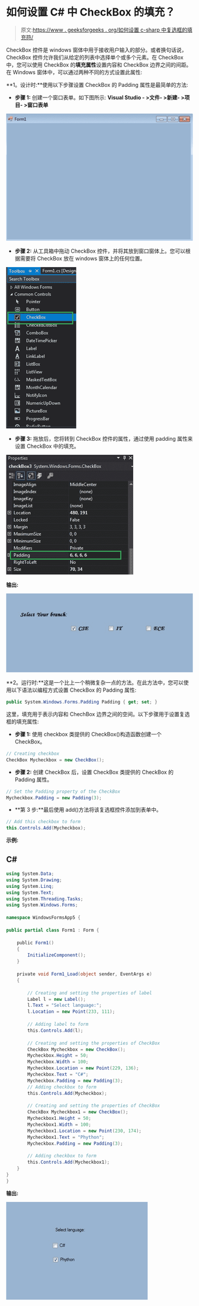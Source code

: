 # 如何设置 C# 中 CheckBox 的填充？

> 原文:[https://www . geeksforgeeks . org/如何设置 c-sharp 中复选框的填充符/](https://www.geeksforgeeks.org/how-to-set-the-padding-of-checkbox-in-c-sharp/)

CheckBox 控件是 windows 窗体中用于接收用户输入的部分。或者换句话说，CheckBox 控件允许我们从给定的列表中选择单个或多个元素。在 CheckBox 中，您可以使用 CheckBox 的**填充属性**设置内容和 CheckBox 边界之间的间距。在 Windows 窗体中，可以通过两种不同的方式设置此属性:

**1。设计时:**使用以下步骤设置 CheckBox 的 Padding 属性是最简单的方法:

*   **步骤 1:** 创建一个窗口表单。如下图所示:
    **Visual Studio - >文件- >新建- >项目- >窗口表单**

![](img/2ddebe34e4657619941285899ab3c91f.png)

*   **步骤 2:** 从工具箱中拖动 CheckBox 控件，并将其放到窗口窗体上。您可以根据需要将 CheckBox 放在 windows 窗体上的任何位置。

![](img/e7225de327187dbfa4127c7ddbf8a761.png)

*   **步骤 3:** 拖放后，您将转到 CheckBox 控件的属性，通过使用 padding 属性来设置 CheckBox 中的填充。

![](img/256c0458346ac396a2dbfac781083299.png)

**输出:**

![](img/c52b6664922fc9f9d9c942c6b48c2d27.png)

**2。运行时:**这是一个比上一个稍微复杂一点的方法。在此方法中，您可以使用以下语法以编程方式设置 CheckBox 的 Padding 属性:

```cs
public System.Windows.Forms.Padding Padding { get; set; }
```

这里，填充用于表示内容和 ChechBox 边界之间的空间。以下步骤用于设置复选框的填充属性:

*   **步骤 1:** 使用 checkbox 类提供的 CheckBox()构造函数创建一个 CheckBox。

```cs
// Creating checkbox
CheckBox Mycheckbox = new CheckBox();
```

*   **步骤 2:** 创建 CheckBox 后，设置 CheckBox 类提供的 CheckBox 的 Padding 属性。

```cs
// Set the Padding property of the CheckBox
Mycheckbox.Padding = new Padding(3);
```

*   **第 3 步:**最后使用 add()方法将该复选框控件添加到表单中。

```cs
// Add this checkbox to form
this.Controls.Add(Mycheckbox);
```

**示例:**

## C#

```cs
using System.Data;
using System.Drawing;
using System.Linq;
using System.Text;
using System.Threading.Tasks;
using System.Windows.Forms;

namespace WindowsFormsApp5 {

public partial class Form1 : Form {

    public Form1()
    {
        InitializeComponent();
    }

    private void Form1_Load(object sender, EventArgs e)
    {

        // Creating and setting the properties of label
        Label l = new Label();
        l.Text = "Select language:";
        l.Location = new Point(233, 111);

        // Adding label to form
        this.Controls.Add(l);

        // Creating and setting the properties of CheckBox
        CheckBox Mycheckbox = new CheckBox();
        Mycheckbox.Height = 50;
        Mycheckbox.Width = 100;
        Mycheckbox.Location = new Point(229, 136);
        Mycheckbox.Text = "C#";
        Mycheckbox.Padding = new Padding(3);
        // Adding checkbox to form
        this.Controls.Add(Mycheckbox);

        // Creating and setting the properties of CheckBox
        CheckBox Mycheckbox1 = new CheckBox();
        Mycheckbox1.Height = 50;
        Mycheckbox1.Width = 100;
        Mycheckbox1.Location = new Point(230, 174);
        Mycheckbox1.Text = "Phython";
        Mycheckbox.Padding = new Padding(3);

        // Adding checkbox to form
        this.Controls.Add(Mycheckbox1);
    }
}
}
```

**输出:**

![](img/967404714e7168c58af23e4b52aed45f.png)